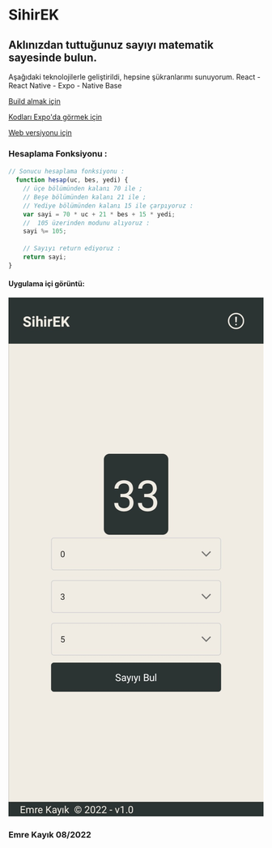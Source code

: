 # SihirEK

## Aklınızdan tuttuğunuz sayıyı matematik sayesinde bulun.

Aşağıdaki teknolojilerle geliştirildi, hepsine şükranlarımı sunuyorum.
React - React Native - Expo - Native Base

[Build almak için](https://docs.expo.dev/build/setup/)

[Kodları Expo'da görmek için](https://snack.expo.dev/@emrekayik/sihirek)

[Web versiyonu için](https://github.com/emrekayik/sihirek-web)


### Hesaplama Fonksiyonu : 
```javascript
// Sonucu hesaplama fonksiyonu :
  function hesap(uc, bes, yedi) {
    // üçe bölümünden kalanı 70 ile ;
    // Beşe bölümünden kalanı 21 ile ;
    // Yediye bölümünden kalanı 15 ile çarpıyoruz :
    var sayi = 70 * uc + 21 * bes + 15 * yedi;
    //  105 üzerinden modunu alıyoruz :
    sayi %= 105;

    // Sayıyı return ediyoruz :
    return sayi;
}
```
#### Uygulama içi görüntü:
![Uygulama içi görüntü](https://github.com/emrekayik/sihirek-web/raw/master/sihirek-mobile.jpg)

### Emre Kayık 08/2022

